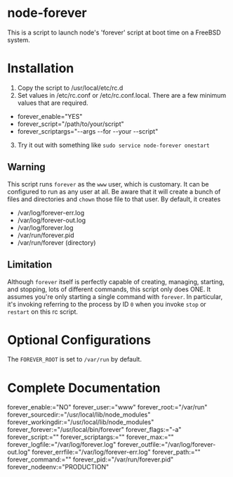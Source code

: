 # node-forever

This is a script to launch node's 'forever' script at boot time on a FreeBSD system.

# Installation

1. Copy the script to /usr/local/etc/rc.d
2. Set values in /etc/rc.conf or /etc/rc.conf.local. There are a few minimum values that are required.
  * forever_enable="YES"
  * forever_script="/path/to/your/script"
  * forever_scriptargs="--args --for --your --script"
3. Try it out with something like `sudo service node-forever onestart`

## Warning

This script runs `forever` as the `www` user, which is customary. It can be configured to run as any user at all. Be aware that it will create a bunch of files and directories and `chown` those file to that user. By default, it creates
* /var/log/forever-err.log
* /var/log/forever-out.log
* /var/log/forever.log
* /var/run/forever.pid
* /var/run/forever (directory)

## Limitation

Although `forever` itself is perfectly capable of creating, managing, starting, and stopping,
lots of different commands, this script only does ONE. It assumes you're only starting a single
command with `forever`. In particular, it's invoking referring to the process by ID `0`
when you invoke `stop` or `restart` on this rc script.

# Optional Configurations

The `FOREVER_ROOT` is set to `/var/run` by default.

# Complete Documentation

forever_enable:="NO"
forever_user:="www"
forever_root:="/var/run"
forever_sourcedir:="/usr/local/lib/node_modules"
forever_workingdir:="/usr/local/lib/node_modules"
forever_forever:="/usr/local/bin/forever"
forever_flags:="-a"
forever_script:=""
forever_scriptargs:=""
forever_max:=""
forever_logfile:="/var/log/forever.log"
forever_outfile:="/var/log/forever-out.log"
forever_errfile:="/var/log/forever-err.log"
forever_path:=""
forever_command:=""
forever_pid:="/var/run/forever.pid"
forever_nodeenv:="PRODUCTION"
